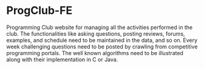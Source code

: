 # ProgClub-FE

Programming Club website for managing all the activities performed in the club.
The functionalities like asking questions, posting reviews, forums, examples, and schedule need
to be maintained in the data, and so on. Every week challenging questions need to be posted by
crawling from competitive programming portals. The well known algorithms need to be
illustrated along with their implementation in C or Java.
